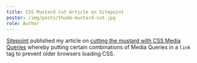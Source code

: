 ```yaml
---
title: CSS Mustard Cut Article on Sitepoint
poster: /img/posts/thumb-mustard-cut.jpg
role: Author
---
```


[Sitepoint](http://www.sitepoint.com) published my article on [cutting the mustard with CSS Media Queries](http://www.sitepoint.com/cutting-the-mustard-with-css-media-queries/) whereby putting certain combinations of Media Queries in a `link` tag to prevent older browsers loading CSS.
